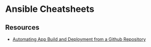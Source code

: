 # Ansible Cheatsheets

## Resources

- [Automating App Build and Deployment from a Github Repository](https://medium.com/@rossbulat/ansible-automating-app-build-and-deployment-from-a-github-repository-7d613985f686)
